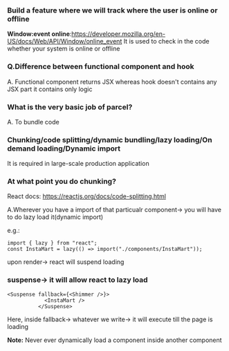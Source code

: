 ### Build a feature where we will track where the user is online or offline

**Window:event online**:https://developer.mozilla.org/en-US/docs/Web/API/Window/online_event
It is used to check in the code whether your system is online or offline

### Q.Difference between functional component and hook

A. Functional component returns JSX whereas hook doesn't contains any JSX part it contains only logic

### What is the very basic job of parcel?

A. To bundle code

### Chunking/code splitting/dynamic bundling/lazy loading/On demand loading/Dynamic import

It is required in large-scale production application

### At what point you do chunking?

React docs: https://reactjs.org/docs/code-splitting.html

A.Wherever you have a import of that particualr component-> you will have to do lazy load it(dynamic import)

e.g.:

```
import { lazy } from "react";
const InstaMart = lazy(() => import("./components/InstaMart"));
```

upon render-> react will suspend loading

### suspense-> it will allow react to lazy load

```
<Suspense fallback={<Shimmer />}>
            <InstaMart />
          </Suspense>
```

Here, inside fallback-> whatever we write-> it will execute till the page is loading

**Note:** Never ever dynamically load a component inside another component
